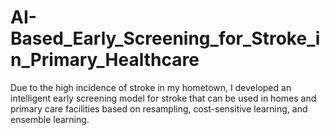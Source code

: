 # AI-Based_Early_Screening_for_Stroke_in_Primary_Healthcare
Due to the high incidence of stroke in my hometown, I developed an intelligent early screening model for stroke that can be used in homes and primary care facilities based on resampling, cost-sensitive learning, and ensemble learning.
